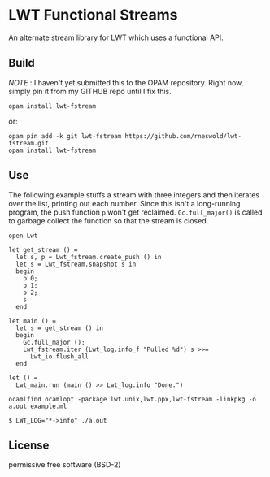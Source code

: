 # LWT Functional Streams

An alternate stream library for LWT which uses a functional API.



## Build

*NOTE* : I haven't yet submitted this to the OPAM repository. Right now, simply pin it from my GITHUB repo until I fix this.

    opam install lwt-fstream

or:

    opam pin add -k git lwt-fstream https://github.com/rneswold/lwt-fstream.git
    opam install lwt-fstream

## Use

The following example stuffs a stream with three integers and then
iterates over the list, printing out each number. Since this isn't a
long-running program, the push function `p` won't get
reclaimed. `Gc.full_major()` is called to garbage collect the function
so that the stream is closed.

```
open Lwt

let get_stream () =
  let s, p = Lwt_fstream.create_push () in
  let s = Lwt_fstream.snapshot s in
  begin
    p 0;
    p 1;
    p 2;
    s
  end

let main () =
  let s = get_stream () in
  begin
    Gc.full_major ();
    Lwt_fstream.iter (Lwt_log.info_f "Pulled %d") s >>=
      Lwt_io.flush_all
  end

let () =
  Lwt_main.run (main () >> Lwt_log.info "Done.")
```

```
ocamlfind ocamlopt -package lwt.unix,lwt.ppx,lwt-fstream -linkpkg -o a.out example.ml
```

```
$ LWT_LOG="*->info" ./a.out
```

## License

permissive free software (BSD-2)
